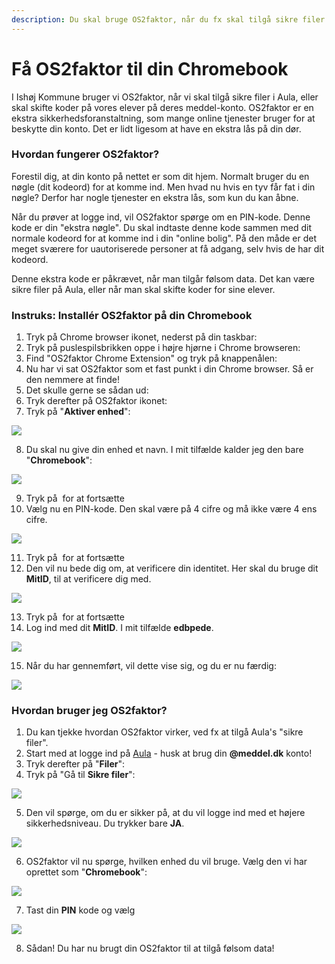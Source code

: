 ```yaml
---
description: Du skal bruge OS2faktor, når du fx skal tilgå sikre filer på Aula
---
```


# Få OS2faktor til din Chromebook

I Ishøj Kommune bruger vi OS2faktor, når vi skal tilgå sikre filer i Aula, eller skal skifte koder på vores elever på deres meddel-konto. OS2faktor er en ekstra sikkerhedsforanstaltning, som mange online tjenester bruger for at beskytte din konto. Det er lidt ligesom at have en ekstra lås på din dør.

### Hvordan fungerer OS2faktor?

Forestil dig, at din konto på nettet er som dit hjem. Normalt bruger du en nøgle (dit kodeord) for at komme ind. Men hvad nu hvis en tyv får fat i din nøgle? Derfor har nogle tjenester en ekstra lås, som kun du kan åbne.

Når du prøver at logge ind, vil OS2faktor spørge om en PIN-kode. Denne kode er din "ekstra nøgle". Du skal indtaste denne kode sammen med dit normale kodeord for at komme ind i din "online bolig". På den måde er det meget sværere for uautoriserede personer at få adgang, selv hvis de har dit kodeord.

Denne ekstra kode er påkrævet, når man tilgår følsom data. Det kan være sikre filer på Aula, eller når man skal skifte koder for sine elever.



### Instruks: Installér OS2faktor på din Chromebook

1. Tryk på Chrome browser ikonet, nederst på din taskbar: <img src="../.gitbook/assets/trin001-removebg-preview.png" alt="" data-size="line">
2. Tryk på puslespilsbrikken oppe i højre hjørne i Chrome browseren: <img src="../.gitbook/assets/trin002.png" alt="" data-size="line">
3. Find "OS2faktor Chrome Extension" og tryk på knappenålen: <img src="../.gitbook/assets/image (12).png" alt="" data-size="line">
4. Nu har vi sat OS2faktor som et fast punkt i din Chrome browser. Så er den nemmere at finde!
5. Det skulle gerne se sådan ud: <img src="../.gitbook/assets/image (13).png" alt="" data-size="line">
6. Tryk derefter på OS2faktor ikonet: <img src="../.gitbook/assets/image (15).png" alt="" data-size="line">
7. Tryk på "**Aktiver enhed**":

![](<../.gitbook/assets/image (17).png>)

8. Du skal nu give din enhed et navn. I mit tilfælde kalder jeg den bare "**Chromebook**":

![](<../.gitbook/assets/image (18).png>)

9. Tryk på <img src="../.gitbook/assets/image (19).png" alt="" data-size="line"> for at fortsætte
10. Vælg nu en PIN-kode. Den skal være på 4 cifre og må ikke være 4 ens cifre.

![](<../.gitbook/assets/image (20).png>)

11. Tryk på <img src="../.gitbook/assets/image (21).png" alt="" data-size="line"> for at fortsætte
12. Den vil nu bede dig om, at verificere din identitet. Her skal du bruge dit **MitID**, til at verificere dig med.

![](<../.gitbook/assets/image (22).png>)

13. Tryk på <img src="../.gitbook/assets/image (23).png" alt="" data-size="line"> for at fortsætte
14. Log ind med dit **MitID**. I mit tilfælde **edbpede**.

![](<../.gitbook/assets/image (24).png>)

15. Når du har gennemført, vil dette vise sig, og du er nu færdig:

![](<../.gitbook/assets/image (26).png>)





### Hvordan bruger jeg OS2faktor?

1. Du kan tjekke hvordan OS2faktor virker, ved fx at tilgå Aula's "sikre filer".
2. Start med at logge ind på [Aula](https://aula.dk) - husk at brug din **@meddel.dk** konto!
3. Tryk derefter på "**Filer**": <img src="../.gitbook/assets/image (27).png" alt="" data-size="line">
4. Tryk på "Gå til **Sikre filer**":

![](<../.gitbook/assets/image (28).png>)

5. Den vil spørge, om du er sikker på, at du vil logge ind med et højere sikkerhedsniveau. Du trykker bare **JA**.

![](<../.gitbook/assets/image (29).png>)

6. OS2faktor vil nu spørge, hvilken enhed du vil bruge. Vælg den vi har oprettet som "**Chromebook**":

![](<../.gitbook/assets/image (30).png>)

7. Tast din **PIN** kode og vælg <img src="../.gitbook/assets/image (32).png" alt="" data-size="line">

![](<../.gitbook/assets/image (31).png>)

8. Sådan! Du har nu brugt din OS2faktor til at tilgå følsom data!


